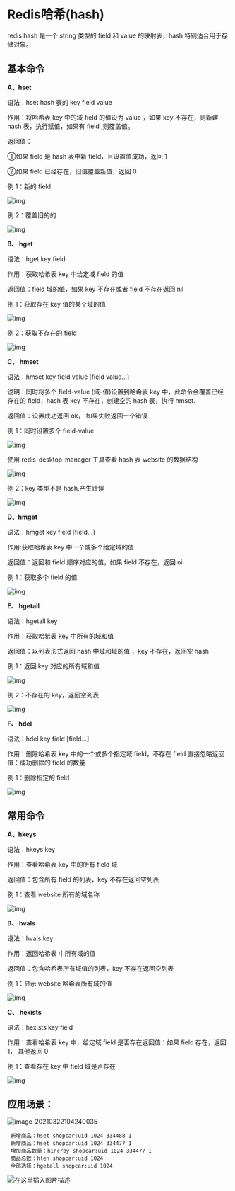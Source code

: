 # Redis哈希(hash)

redis hash 是一个 string 类型的 field 和 value 的映射表，hash 特别适合用于存储对象。

## 基本命令

**A、hset**

语法：hset hash 表的 key field value

作用：将哈希表 key 中的域 field 的值设为 value ，如果 key 不存在，则新建 hash 表，执行赋值，如果有 field ,则覆盖值。

返回值：

①如果 field 是 hash 表中新 field，且设置值成功，返回 1

②如果 field 已经存在，旧值覆盖新值，返回 0

例 1：新的 field

![img](3.2哈希类型hash.assets/1560688781@312f87f0351c399cd2ebfe647f3a841b.png)

例 2：覆盖旧的的

![img](3.2哈希类型hash.assets/1560688813@41f9393131fc839a44743dfcb967dbc9.png)

**B、 hget**

语法：hget key field

作用：获取哈希表 key 中给定域 field 的值

返回值：field 域的值，如果 key 不存在或者 field 不存在返回 nil

例 1：获取存在 key 值的某个域的值

![img](3.2哈希类型hash.assets/1560688867@51cbae79aa20cc41f3146f99ad7eb499.png)

例 2：获取不存在的 field

![img](3.2哈希类型hash.assets/1560688906@4a7d23343c43b992230f34273b8fdd85.png)

**C、 hmset**

语法：hmset key field value [field value…]

说明：同时将多个 field-value (域-值)设置到哈希表 key 中，此命令会覆盖已经存在的 field，hash 表 key 不存在，创建空的 hash 表，执行 hmset.

返回值：设置成功返回 ok， 如果失败返回一个错误

例 1：同时设置多个 field-value

![img](3.2哈希类型hash.assets/1560688966@2a0293c7ac45f1d9a4ae2883837d4375.png)

使用 redis-desktop-manager 工具查看 hash 表 website 的数据结构

![img](3.2哈希类型hash.assets/1560688999@440b107ad34ebf291defe5a91bf90fea.png)

例 2：key 类型不是 hash,产生错误

![img](3.2哈希类型hash.assets/1560689050@4e2fac127881040ff6b5eee41b51062f.png)

**D、hmget**

语法：hmget key field [field…]

作用:获取哈希表 key  中一个或多个给定域的值

返回值：返回和 field 顺序对应的值，如果 field 不存在，返回 nil

例 1：获取多个 field 的值

![img](3.2哈希类型hash.assets/1560689086@429ac2e2e14ebbacaff02f4cc2d412ee.png)

**E、 hgetall**

语法：hgetall key

作用：获取哈希表 key  中所有的域和值

返回值：以列表形式返回 hash 中域和域的值 ，key 不存在，返回空 hash

例 1：返回 key 对应的所有域和值

![img](3.2哈希类型hash.assets/1560689132@4cfcb459a27a07b4bffc43a6e55ef619.png)

例 2：不存在的 key，返回空列表

![img](3.2哈希类型hash.assets/1560689159@7b26976885581dd43900030e6582382f.png)

**F、 hdel**

语法：hdel key field [field…]

作用：删除哈希表 key 中的一个或多个指定域 field，不存在 field 直接忽略返回值：成功删除的 field 的数量

例 1：删除指定的 field

![img](3.2哈希类型hash.assets/1560689200@ba0379743ac2239c7df9d441f74de6e4.png)

## 常用命令

**A、hkeys**

语法：hkeys key

作用：查看哈希表 key 中的所有 field 域

返回值：包含所有 field 的列表，key 不存在返回空列表

例 1：查看 website 所有的域名称

![img](3.2哈希类型hash.assets/1560689261@9508e6e0fcd3553a3b526bbd271bc834.png)

**B、 hvals**

语法：hvals key

作用：返回哈希表 中所有域的值

返回值：包含哈希表所有域值的列表，key 不存在返回空列表

例 1：显示 website 哈希表所有域的值

![img](3.2哈希类型hash.assets/1560689294@2f5abd1a9ce0f9e5cf8ff3ae1a598b3f.png)

**C、 hexists**

语法：hexists key field

作用：查看哈希表 key 中，给定域 field 是否存在返回值：如果 field 存在，返回 1， 其他返回 0

例 1：查看存在 key 中 field 域是否存在

![img](3.2哈希类型hash.assets/1560689333@f53edecf5b2e7ca9d6f4a0ee1de73f43.png)



## 应用场景：



![image-20210322104240035](3.2哈希类型hash.assets/image-20210322104240035.png)

```
 新增商品：hset shopcar:uid 1024 334488 1
 新增商品：hset shopcar:uid 1024 334477 1
 增加商品数量：hincrby shopcar:uid 1024 334477 1
 商品总数：hlen shopcar:uid 1024
 全部选择：hgetall shopcar:uid 1024

```

![在这里插入图片描述](3.2哈希类型hash.assets/20210203145150681.png)